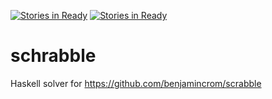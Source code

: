 [![Stories in Ready](https://badge.waffle.io/shapr/schrabble.png?label=ready&title=Ready)](https://waffle.io/shapr/schrabble)
[![Stories in Ready](https://badge.waffle.io/shapr/schrabble.png?label=in%20progres&title=Ready)](https://waffle.io/shapr/schrabble)
# schrabble
Haskell solver for https://github.com/benjamincrom/scrabble
